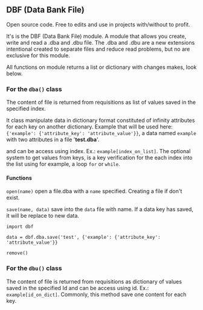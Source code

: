 ## DBF (Data Bank File)

Open source code. Free to edits and use in projects with/without to profit.

It's is the DBF (Data Bank File) module. A module that allows you create, write and read a .dba and .dbu file.
The .dba and .dbu are a new extensions intentional created to separate files and reduce read problems, but no are exclusive for this module.

All functions on module returns a list or dictionary with changes makes, look below. 

### **For the `dba()` class**

The content of file is returned from requisitions as list of values saved in the specified index.

It class manipulate data in dictionary format constituted of infinity attributes for each key on another dictionary. Example that will be used here: `{'example': {'attribute_key': 'attribute_value'}}`, a data named `example` with two attributes in a file '**test.dba**'.

and can be access using index. Ex.: `example[index_on_list]`. The optional system to get values from keys, is a key verification for the each index into the list using for example, a loop `for` or `while`.

#### **Functions**

`open(name)` open a file.dba with a `name` specified. Creating a file if don't exist.

`save(name, data)` save into the `data` file with name. If a data key has saved, it will be replace to new data.

```
import dbf 

data = dbf.dba.save('test', {'example': {'attribute_key': 'attribute_value'}}
```
`remove()`


### **For the `dbu()` class**
  
The content of file is returned from requisitions as dictionary of values saved in the specified Id
and can be access using id. Ex.: `example[id_on_dict]`. Commonly, this method save one content for each key.

